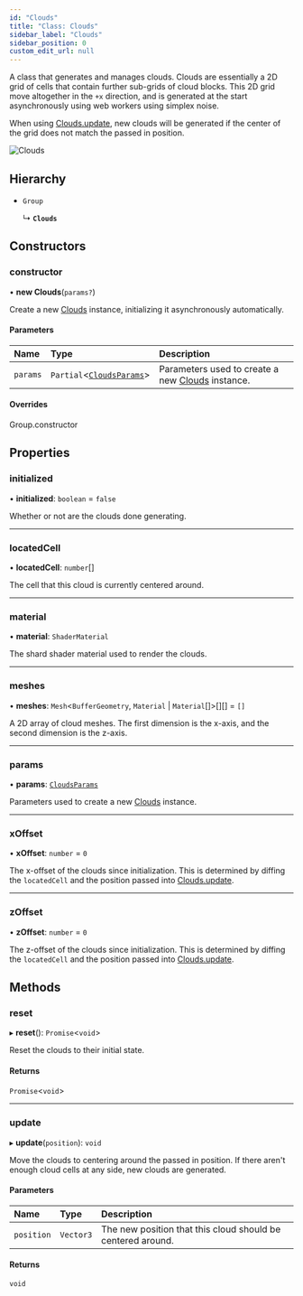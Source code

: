 ```yaml
---
id: "Clouds"
title: "Class: Clouds"
sidebar_label: "Clouds"
sidebar_position: 0
custom_edit_url: null
---
```


A class that generates and manages clouds. Clouds are essentially a 2D grid of cells that contain further sub-grids of
cloud blocks. This 2D grid move altogether in the `+x` direction, and is generated at the start asynchronously using
web workers using simplex noise.

When using [Clouds.update](Clouds.md#update-156), new clouds will be generated if the center of the grid
does not match the passed in position.

![Clouds](/img/clouds.png)

## Hierarchy

- `Group`

  ↳ **`Clouds`**

## Constructors

### constructor

• **new Clouds**(`params?`)

Create a new [Clouds](Clouds.md) instance, initializing it asynchronously automatically.

#### Parameters

| Name | Type | Description |
| :------ | :------ | :------ |
| `params` | `Partial`<[`CloudsParams`](../modules.md#cloudsparams-156)\> | Parameters used to create a new [Clouds](Clouds.md) instance. |

#### Overrides

Group.constructor

## Properties

### initialized

• **initialized**: `boolean` = `false`

Whether or not are the clouds done generating.

___

### locatedCell

• **locatedCell**: `number`[]

The cell that this cloud is currently centered around.

___

### material

• **material**: `ShaderMaterial`

The shard shader material used to render the clouds.

___

### meshes

• **meshes**: `Mesh`<`BufferGeometry`, `Material` \| `Material`[]\>[][] = `[]`

A 2D array of cloud meshes. The first dimension is the x-axis, and the second dimension is the z-axis.

___

### params

• **params**: [`CloudsParams`](../modules.md#cloudsparams-156)

Parameters used to create a new [Clouds](Clouds.md) instance.

___

### xOffset

• **xOffset**: `number` = `0`

The x-offset of the clouds since initialization. This is determined by diffing the `locatedCell` and the
position passed into [Clouds.update](Clouds.md#update-156).

___

### zOffset

• **zOffset**: `number` = `0`

The z-offset of the clouds since initialization. This is determined by diffing the `locatedCell` and the
position passed into [Clouds.update](Clouds.md#update-156).

## Methods

### reset

▸ **reset**(): `Promise`<`void`\>

Reset the clouds to their initial state.

#### Returns

`Promise`<`void`\>

___

### update

▸ **update**(`position`): `void`

Move the clouds to centering around the passed in position. If there aren't enough cloud
cells at any side, new clouds are generated.

#### Parameters

| Name | Type | Description |
| :------ | :------ | :------ |
| `position` | `Vector3` | The new position that this cloud should be centered around. |

#### Returns

`void`

